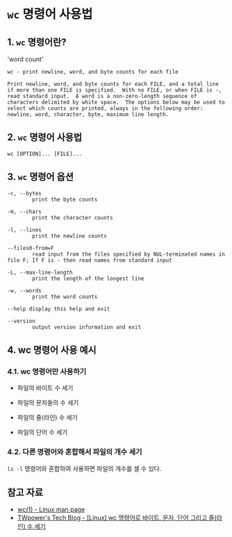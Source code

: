 # `wc` 명령어 사용법

## 1. `wc` 명령어란?

'word count'

    wc - print newline, word, and byte counts for each file

    Print newline, word, and byte counts for each FILE, and a total line if more than one FILE is specified.  With no FILE, or when FILE is -, read standard input.  A word is a non-zero-length sequence of characters delimited by white space.  The options below may be used to select which counts are printed, always in the following order: newline, word, character, byte, maximum line length.

## 2. `wc` 명령어 사용법

    wc [OPTION]... [FILE]...


## 3. `wc` 명령어 옵션

    -c, --bytes
            print the byte counts

    -m, --chars
            print the character counts

    -l, --lines
            print the newline counts

    --files0-from=F
            read input from the files specified by NUL-terminated names in file F; If F is - then read names from standard input

    -L, --max-line-length
            print the length of the longest line

    -w, --words
            print the word counts

    --help display this help and exit

    --version
            output version information and exit


## 4. wc 명령어 사용 예시

### 4.1. wc 명령어만 사용하기

- 파일의 바이트 수 세기

- 파일의 문자들의 수 세기

- 파일의 줄(라인) 수 세기

- 파일의 단어 수 세기

### 4.2. 다른 명령어와 혼합해서 파일의 개수 세기

`ls -l` 명령어와 혼합하여 사용하면 파일의 개수를 셀 수 있다.

## 참고 자료
- [wc(1) - Linux man page](https://linux.die.net/man/1/wc)
- [TWpower's Tech Blog - [Linux] wc 명령어로 바이트, 문자, 단어 그리고 줄(라인) 수 세기](https://twpower.github.io/193-print-num-of-bytes-characters-words-lines-using-wc)